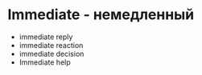 # Immediate - немедленный




- immediate reply
- immediate reaction
- immediate decision
- Immediate help